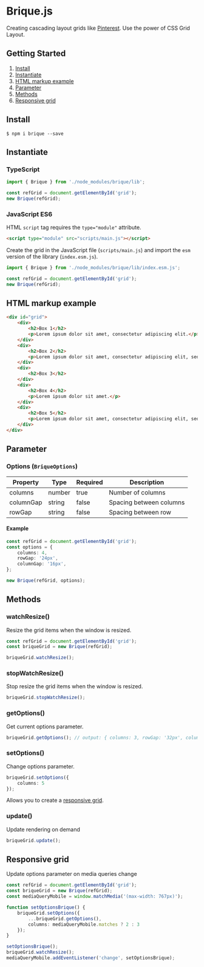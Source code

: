 # Brique.js
Creating cascading layout grids like [Pinterest](https://www.pinterest.com/).
Use the power of CSS Grid Layout.

## Getting Started
1. [Install](#install)
2. [Instantiate](#instantiate)
3. [HTML markup example](#HTML-markup-example)
4. [Parameter](#parameter)
5. [Methods](#methods)
6. [Responsive grid](#responsive-grid)

## Install
```
$ npm i brique --save
```

## Instantiate

### TypeScript
``` ts
import { Brique } from './node_modules/brique/lib';

const refGrid = document.getElementById('grid');
new Brique(refGrid);
```

### JavaScript ES6
HTML `script` tag requires the `type="module"` attribute.
``` html
<script type="module" src="scripts/main.js"></script>
```

Create the grid in the JavaScript file (`scripts/main.js`) and import the `esm` version of the library (`index.esm.js`).
``` js
import { Brique } from './node_modules/brique/lib/index.esm.js';

const refGrid = document.getElementById('grid');
new Brique(refGrid);
```

## HTML markup example
``` html
<div id="grid">
    <div>
        <h2>Box 1</h2>
        <p>Lorem ipsum dolor sit amet, consectetur adipiscing elit.</p>
    </div>
    <div>
        <h2>Box 2</h2>
        <p>Lorem ipsum dolor sit amet, consectetur adipiscing elit, sed do eiusmod tempor incididunt ut laboret.</p>
    </div>
    <div>
        <h2>Box 3</h2>
    </div>
    <div>
        <h2>Box 4</h2>
        <p>Lorem ipsum dolor sit amet.</p>
    </div>
    <div>
        <h2>Box 5</h2>
        <p>Lorem ipsum dolor sit amet, consectetur adipiscing elit, sed do eiusmod tempor.</p>
    </div>
</div>
```
## Parameter
### Options (`BriqueOptions`)
| Property | Type | Required | Description |
| --- | --- | --- | --- |
| columns | number |  true |  Number of columns |
| columnGap | string | false | Spacing between columns |
| rowGap | string | false | Spacing between row |

#### Example
``` ts
const refGrid = document.getElementById('grid');
const options = {
    columns: 4,
    rowGap: '24px',
    columnGap: '16px',
};

new Brique(refGrid, options);
```

## Methods
### watchResize()
Resize the grid items when the window is resized.
``` ts
const refGrid = document.getElementById('grid');
const briqueGrid = new Brique(refGrid);

briqueGrid.watchResize();
```

### stopWatchResize()
Stop resize the grid items when the window is resized.

``` ts
briqueGrid.stopWatchResize();
```

### getOptions()
Get current options parameter.
``` ts
briqueGrid.getOptions(); // output: { columns: 3, rowGap: '32px', columnGap: '32px'}
```

### setOptions()
Change options parameter. 
``` ts
briqueGrid.setOptions({
    columns: 5
});
```
Allows you to create a [responsive grid](#responsive-grid).

### update()
Update rendering on demand
``` ts
briqueGrid.update();
```

## Responsive grid 
Update options parameter on media queries change
``` ts
const refGrid = document.getElementById('grid');
const briqueGrid = new Brique(refGrid);
const mediaQueryMobile = window.matchMedia('(max-width: 767px)');

function setOptionsBrique() {
    briqueGrid.setOptions({
        ...briqueGrid.getOptions(),
        columns: mediaQueryMobile.matches ? 2 : 3
    });
}

setOptionsBrique();
briqueGrid.watchResize();
mediaQueryMobile.addEventListener('change', setOptionsBrique);
```
